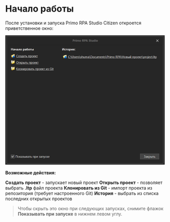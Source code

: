 # Начало работы

После установки и запуска Primo RPA Studio Citizen откроется приветственное окно:

![alt](../resources/Launch_WelcomeWindow.png)

**Возможные действия:**

**Создать проект** - запускает новый проект
**Открыть проект** - позволяет выбрать **.ltp** файл проекта
**Клонировать из Git** - импорт проекта из репозитория (требует настроенного Git)
**История** - выбрать из списка последних открытых проектов

> Чтобы скрыть это окно при следующих запусках, снимите флажок **Показывать при запуске** в нижнем левом углу.


